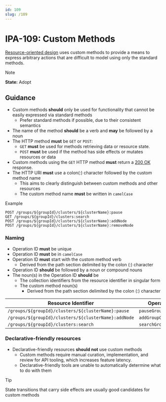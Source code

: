 ```yaml
---
id: 109
slug: /109
---
```


# IPA-109: Custom Methods

[Resource-oriented design](0101.md) uses custom methods to provide a means to
express arbitrary actions that are difficult to model using only the standard
methods.

> [!NOTE]  
> **State:** Adopt

## Guidance

- Custom methods **should** only be used for functionality that cannot be easily
  expressed via standard methods
  - Prefer standard methods if possible, due to their consistent semantics
- The name of the method **should** be a verb and **may** be followed by a noun
- The HTTP method **must** be `GET` or `POST`:
  - `GET` **must** be used for methods retrieving data or resource state.
  - `POST` **must** be used if the method has side effects or mutates resources
    or data
- Custom methods using the `GET` HTTP method **must** return a
  [200 OK](https://developer.mozilla.org/en-US/docs/Web/HTTP/Status/200)
  response.
- The HTTP URI **must** use a colon(:) character followed by the custom method
  name
  - This aims to clearly distinguish between custom methods and other resources
  - The custom method name **must** be written in `camelCase`

Example

```http request
POST /groups/${groupId}/clusters/${clusterName}:pause
GET /groups/${groupId}/clusters:search
POST /groups/${groupId}/clusters/${clusterName}:addNode
POST /groups/${groupId}/clusters/${clusterName}:removeNode
```

### Naming

- Operation ID **must** be unique
- Operation ID **must** be in `camelCase`
- Operation ID **must** start with the custom method verb
  - Derived from the path section delimited by the colon (:) character
- Operation ID **should** be followed by a noun or compound nouns
- The noun(s) in the Operation ID **should** be
  - The collection identifiers from the resource identifier in singular form
  - The custom method noun(s)
    - Derived from the path section delimited by the colon (:) character

| Resource Identifier                                  | Operation ID          |
| ---------------------------------------------------- | --------------------- |
| `/groups/${groupId}/clusters/${clusterName}:pause`   | `pauseGroupCluster`   |
| `/groups/${groupId}/clusters/${clusterName}:addNode` | `addGroupClusterNode` |
| `/groups/${groupId}/clusters:search`                 | `searchGroupClusters` |

### Declarative-friendly resources

- Declarative-friendly resources **should not** use custom methods
  - Custom methods require manual curation, implementation, and review for API tooling, which
    increases feature latency.
  - Declarative-friendly tools are unable to automatically determine what to do
    with them

> [!TIP]  
> State transitions that carry side effects are usually good candidates for
> custom methods
